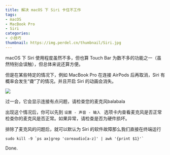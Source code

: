 ```yaml
---
title: 解决 macOS 下 Siri 卡住不工作
tags:
- macOS
- MacBook Pro
- Siri
categories:
- 小技巧
thumbnail: https://img.perdel.cn/thumbnail/Siri.jpg
---
```


macOS 下 Siri 使用程度虽然不多，但也算 Touch Bar 为数不多的功能之一（虽然特别会误触），但总体来说还算方便。

但是在某些特定的情况下，例如 MacBook Pro 在连接 AirPods 后再取消，Siri 有概率会发生“聋”了的情况。并且开启 Siri 的动画会消失。

<!-- more  -->

![](https://img.perdel.cn/article/Siri-not-working.png)

过一会，它会显示连接有点问题，请检查您的麦克风balabala

出现这个情况后，你可以先到 ``设置 - 声音 - 输入 `` 选项卡内查看麦克风是否正常检查你的麦克风是否正常。如果异常，请检查是否为硬件损坏。

排除了麦克风的问题后，就可以默认为 Siri 的软件故障那么我们直接在终端运行

``` 
sudo kill -9 `ps ax|grep 'coreaudio[a-z]' | awk '{print $1}'`
```

Done.